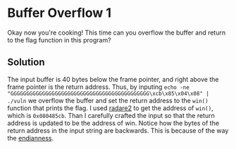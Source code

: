 # Buffer Overflow 1
Okay now you're cooking! This time can you overflow the buffer and return to the flag function in this program?

## Solution
The input buffer is 40 bytes below the frame pointer, and right above the frame pointer is the return address. Thus, by inputing `echo -ne "GGGGGGGGGGGGGGGGGGGGGGGGGGGGGGGGGGGGGGGGGGGG\xcb\x85\x04\x08" | ./vuln` we overflow the buffer and set the return address to the `win()` function that prints the flag. I used [radare2](https://github.com/radareorg/radare2) to get the address of `win()`, which is `0x080485cb`. Than I carefully crafted the input so that the return address is updated to be the address of win. Notice how the bytes of the return address in the input string are backwards. This is because of the way the [endianness](https://en.wikipedia.org/wiki/Endianness).
